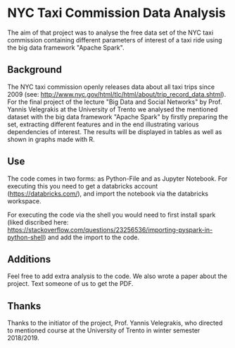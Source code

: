 # NYC Taxi Commission Data Analysis

The aim of that project was to analyse the free data set of the NYC taxi commission containing different parameters of 
interest of a taxi ride using the big data framework "Apache Spark".

## Background 

The NYC taxi commission openly releases data about all taxi trips since 2009 (see: 
http://www.nyc.gov/html/tlc/html/about/trip_record_data.shtml). For the final project of the lecture "Big Data and Social 
Networks" by Prof. Yannis Velegrakis at the University of Trento we analysed the mentioned dataset with the big data framework 
"Apache Spark" by firstly preparing the set, extracting different features and in the end illustrating various dependencies of 
interest. The results will be displayed in tables as well as shown in graphs made with R. 

## Use

The code comes in two forms: as Python-File and as Jupyter Notebook. For executing this you need to get a databricks account 
(https://databricks.com/), and import the notebook via the databricks workspace. 

For executing the code via the shell you would need to first install spark (liked discribed here: 
https://stackoverflow.com/questions/23256536/importing-pyspark-in-python-shell) and add the import to the code.

## Additions

Feel free to add extra analysis to the code. We also wrote a paper about the project. Text someone of us to get the PDF. 

## Thanks

Thanks to the initiator of the project, Prof. Yannis Velegrakis, who directed to mentioned course at the University of Trento 
in winter semester 2018/2019. 
